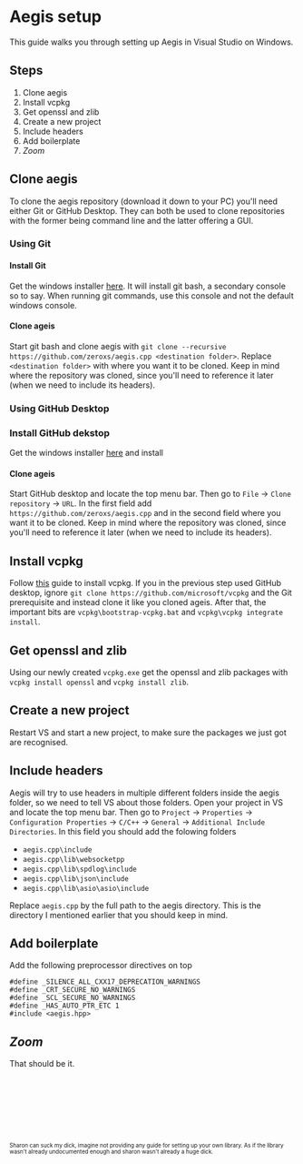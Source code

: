 # Aegis setup
This guide walks you through setting up Aegis in Visual Studio on Windows. 

## Steps
1. Clone aegis
2. Install vcpkg
3. Get openssl and zlib
4. Create a new project
5. Include headers
6. Add boilerplate
7. *Zoom*

## Clone aegis
To clone the aegis repository (download it down to your PC) you'll need either Git or GitHub Desktop.
They can both be used to clone repositories with the former being command line and the latter offering a GUI.

### Using Git

#### Install Git
Get the windows installer [here](https://gitforwindows.org/).
It will install git bash, a secondary console so to say. When running git commands, use this console and not the default windows console.

#### Clone ageis
Start git bash and clone aegis with `git clone --recursive https://github.com/zeroxs/aegis.cpp <destination folder>`.
Replace `<destination folder>` with where you want it to be cloned.
Keep in mind where the repository was cloned, since you'll need to reference it later (when we need to include its headers).

### Using GitHub Desktop

### Install GitHub dekstop
Get the windows installer [here](https://desktop.github.com/) and install

#### Clone ageis
Start GitHub desktop and locate the top menu bar. Then go to `File` -> `Clone repository` -> `URL`.
In the first field add `https://github.com/zeroxs/aegis.cpp` and in the second field where you want it to be cloned.
Keep in mind where the repository was cloned, since you'll need to reference it later (when we need to include its headers).

## Install vcpkg
Follow [this](https://github.com/microsoft/vcpkg#quick-start-windows) guide to install vcpkg.
If you in the previous step used GitHub desktop, ignore `git clone https://github.com/microsoft/vcpkg` and the Git prerequisite and instead clone it like you cloned ageis.
After that, the important bits are `vcpkg\bootstrap-vcpkg.bat` and `vcpkg\vcpkg integrate install`.

## Get openssl and zlib
Using our newly created `vcpkg.exe` get the openssl and zlib packages with `vcpkg install openssl` and `vcpkg install zlib`.

## Create a new project
Restart VS and start a new project, to make sure the packages we just got are recognised.

## Include headers
Aegis will try to use headers in multiple different folders inside the aegis folder, so we need to tell VS about those folders.
Open your project in VS and locate the top menu bar. Then go to `Project` -> `Properties` -> `Configuration Properties` -> `C/C++` -> `General` -> `Additional Include Directories`.
In this field you should add the folowing folders
- `aegis.cpp\include`
- `aegis.cpp\lib\websocketpp`
- `aegis.cpp\lib\spdlog\include`
- `aegis.cpp\lib\json\include`
- `aegis.cpp\lib\asio\asio\include`

Replace `aegis.cpp` by the full path to the aegis directory. This is the directory I mentioned earlier that you should keep in mind.

## Add boilerplate
Add the following preprocessor directives on top
```
#define _SILENCE_ALL_CXX17_DEPRECATION_WARNINGS
#define _CRT_SECURE_NO_WARNINGS
#define _SCL_SECURE_NO_WARNINGS
#define _HAS_AUTO_PTR_ETC 1
#include <aegis.hpp>
```

## *Zoom*
That should be it.


<br/><br/><br/><br/><br/><br/>

<sup><sub>Sharon can suck my dick, imagine not providing any guide for setting up your own library.
As if the library wasn't already undocumented enough and sharon wasn't already a huge dick.</sub></sup>
